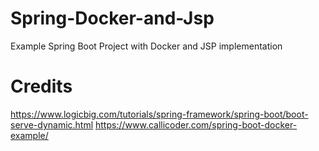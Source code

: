 # Spring-Docker-and-Jsp
Example Spring Boot Project with Docker and JSP implementation



# Credits
https://www.logicbig.com/tutorials/spring-framework/spring-boot/boot-serve-dynamic.html
https://www.callicoder.com/spring-boot-docker-example/
